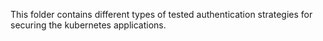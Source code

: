 This folder contains different types of tested authentication strategies for securing the kubernetes applications. 
